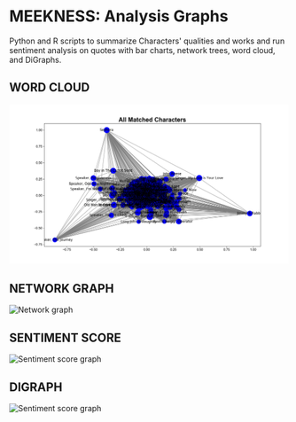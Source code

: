 # MEEKNESS: Analysis Graphs

Python and R scripts to summarize Characters' qualities and works and run sentiment analysis on quotes with bar charts, network trees, word cloud, and DiGraphs. 

## WORD CLOUD
<img src="https://github.com/ParfaitG/MEEKNESS/blob/master/GRAPHS/OUTPUTS/Character_Network_Graph_All.png?raw=true" width="800px" alt="Word cloud"/> 

## NETWORK GRAPH
<img src="https://github.com/ParfaitG/MEEKNESS/blob/master/GRAPHS/OUTPUT/Quality_Network_Graph_Friend.png?raw=true" width="800px" alt="Network graph"/> 

## SENTIMENT SCORE
<img src="https://github.com/ParfaitG/MEEKNESS/blob/master/GRAPHS/OUTPUT/Quotes_Sentiment_Novel.png?raw=true" width="800px" alt="Sentiment score graph"/> 

## DIGRAPH
<img src="https://github.com/ParfaitG/MEEKNESS/blob/master/GRAPHS/OUTPUT/Loneliness_RadialNetwork.png?raw=true" width="800px" alt="Sentiment score graph"/> 

